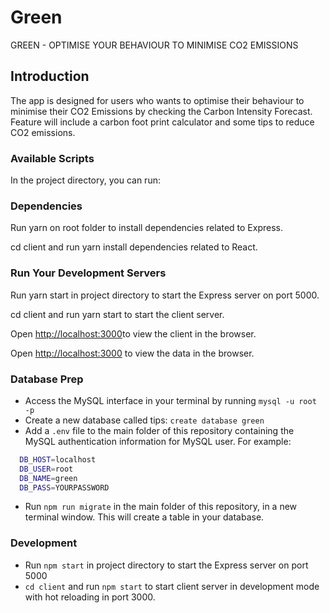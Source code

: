 # Green

GREEN - OPTIMISE YOUR BEHAVIOUR TO MINIMISE CO2 EMISSIONS

## Introduction

The app is designed for users who wants to optimise their behaviour to minimise their CO2 Emissions by checking the Carbon Intensity Forecast.
Feature will include a carbon foot print calculator and some tips to reduce CO2 emissions.

### Available Scripts

In the project directory, you can run:

### Dependencies

Run yarn on root folder to install dependencies related to Express.

cd client and run yarn install dependencies related to React.

### Run Your Development Servers

Run yarn start in project directory to start the Express server on port 5000.

cd client and run yarn start to start the client server.

Open [http://localhost:3000](http://localhost:3000)to view the client in the browser.

Open [http://localhost:3000](http://localhost:5000) to view the data in the browser.

### Database Prep

- Access the MySQL interface in your terminal by running `mysql -u root -p`
- Create a new database called tips: `create database green`
- Add a `.env` file to the main folder of this repository containing the MySQL authentication information for MySQL user. For example:

```bash
  DB_HOST=localhost
  DB_USER=root
  DB_NAME=green
  DB_PASS=YOURPASSWORD
```

- Run `npm run migrate` in the main folder of this repository, in a new terminal window. This will create a table in your database.

### Development

- Run `npm start` in project directory to start the Express server on port 5000
- `cd client` and run `npm start` to start client server in development mode with hot reloading in port 3000.